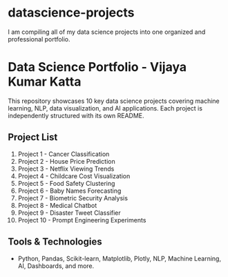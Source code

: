 # datascience-projects
I am compiling all of my data science projects into one organized and professional portfolio.

# Data Science Portfolio - Vijaya Kumar Katta

This repository showcases 10 key data science projects covering machine learning, NLP, data visualization, and AI applications. Each project is independently structured with its own README.

## Project List
1. Project 1 - Cancer Classification
2. Project 2 - House Price Prediction
3. Project 3 - Netflix Viewing Trends
4. Project 4 - Childcare Cost Visualization
5. Project 5 - Food Safety Clustering
6. Project 6 - Baby Names Forecasting
7. Project 7 - Biometric Security Analysis
8. Project 8 - Medical Chatbot
9. Project 9 - Disaster Tweet Classifier
10. Project 10 - Prompt Engineering Experiments

## Tools & Technologies
- Python, Pandas, Scikit-learn, Matplotlib, Plotly, NLP, Machine Learning, AI, Dashboards, and more.
